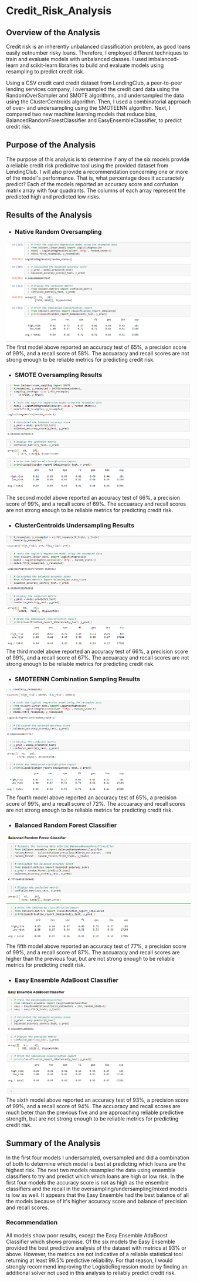 # Credit_Risk_Analysis
## Overview of the Analysis

Credit risk is an inherently unbalanced classification problem, as good loans easily outnumber risky loans. Therefore, I employed different techniques to train and evaluate models with unbalanced classes. I used imbalanced-learn and scikit-learn libraries to build and evaluate models using resampling to predict credit risk.

Using a CSV credit card credit dataset from LendingClub, a peer-to-peer lending services company, I oversampled the credit card data using the RandomOverSampler and SMOTE algorithms, and undersampled the data using the ClusterCentroids algorithm. Then, I used a combinatorial approach of over- and undersampling using the SMOTEENN algorithm. Next, I compared two new machine learning models that reduce bias, BalancedRandomForestClassifier and EasyEnsembleClassifier, to predict credit risk.

## Purpose of the Analysis
The purpose of this analysis is to determine if any of the six models provide a reliable credit risk predicitve tool using the provided dataset from LendingClub. I will also provide a recommendation concerning one or more of the model's performance. That is, what percentage does it accuractely predict? Each of the models reported an accuracy score and confusion matrix array with four quadrants. The columns of each array represent the predicted high and predicted low risks. 

## Results of the Analysis

- ### Native Random Oversampling


<img src="Resources/oversampling1.png">
The first model above reported an accuracy test of 65%, a precision score of 99%, and a recall score of 58%. The accuaracy and recall scores are not strong enough to be reliable metrics for predicting credit risk.



- ### SMOTE Oversampling Results
<img src="Resources/over_results2.png">
The second model above reported an accuracy test of 66%, a precision score of 99%, and a recall score of 69%. The accuaracy and recall scores are not strong enough to be reliable metrics for predicting credit risk.


- ### ClusterCentroids Undersampling Results
<img src="Resources/under_results3.png">
The third model above reported an accuracy test of 66%, a precision score of 99%, and a recall score of 67%. The accuaracy and recall scores are not strong enough to be reliable metrics for predicting credit risk.


- ### SMOTEENN Combination Sampling Results
<img src="Resources/combo_results4.png">
The fourth model above reported an accuracy test of 65%, a precision score of 99%, and a recall score of 72%. The accuaracy and recall scores are not strong enough to be reliable metrics for predicting credit risk.


- ### Balanced Random Forest Classifier
<img src="Resources/forest_results5.png">
The fifth model above reported an accuracy test of 77%, a precision score of 99%, and a recall score of 87%. The accuaracy and recall scores are higher than the previous four, but are not strong enough to be reliable metrics for predicting credit risk.


- ### Easy Ensemble AdaBoost Classifier
<img src="Resources/easy_results6.png">
The sixth model above reported an accuracy test of 93%, a precision score of 99%, and a recall score of 94%. The accuaracy and recall scores are much beter than the previous five and are approaching reliable predictive strength, but are not strong enough to be reliable metrics for predicting credit risk.


## Summary of the Analysis
In the first four models I undersampled, oversampled and did a combination of both to determine which model is best at predicting which loans are the highest risk. The next two models resampled the data using ensemble classifiers to try and predict which which loans are high or low risk. In the first four models the accuracy score is not as high as the ensemble classifiers and the recall in the oversampling/undersampling/mixed models is low as well. It appears that the Easy Ensemble had the best balance of all the models because of it's higher accuracy score and balance of precision and recall scores.


### Recommendation
All models show poor results, except the Easy Ensemble AdaBoost Classifier which shows promise. Of the six models the Easy Ensemble provided the best predictive analysis of the dataset with metrics at 93% or above. However, the metrics are not indicative of a reliable statistical tool returning at least 99.5% predictive reliability. For that reason, I would strongly recommend improving the LogisticRegression model by finding an additional solver not used in this analysis to reliably predict credit risk. 
